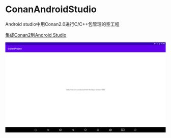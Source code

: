 # ConanAndroidStudio
Android studio中用Conan2.0进行C/C++包管理的空工程

[集成Conan2到Android Studio](https://docs.conan.io/2.0/examples/cross_build/android/android_studio.html#examples-cross-build-android-studio)

![](https://raw.githubusercontent.com/yongsongTang/PicGo/main/img/watcher.png)
